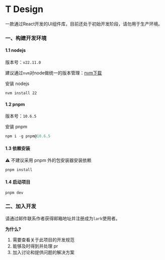 # T Design

一款通过React开发的UI组件库，目前还处于初始开发阶段，请勿用于生产环境。

### 一、构建开发环境

#### 1.1 nodejs

版本号：`v22.11.0`

建议通过`nvm`对node做统一的版本管理：[nvm下载](https://github.com/coreybutler/nvm-windows/releases)

安装 nodejs

```
nvm install 22
```

#### 1.2 pnpm

版本号：`10.6.5`

安装 pnpm

```powershell
npm i -g pnpm@10.6.5
```

#### 1.3 依赖安装

⚠️ 不建议采用 pnpm 外的包安装器安装依赖

```powershell
pnpm install
```

#### 1.4 启动项目

```
pnpm dev
```

### 二、加入开发

请通过邮件联系作者获得邮箱地址并注册成为`lark`使用者。

**为什么?**

1. 需要查看关于此项目的开发规范
2. 能够及时得到并处理 pr
3. 加入讨论和提供问题的解决方案
